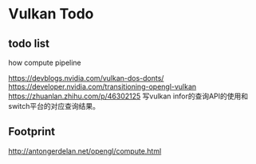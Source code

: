# Vulkan Todo

## todo list

how compute pipeline

https://devblogs.nvidia.com/vulkan-dos-donts/
https://developer.nvidia.com/transitioning-opengl-vulkan
https://zhuanlan.zhihu.com/p/46302125
写vulkan infor的查询API的使用和switch平台的对应查询结果。

## Footprint

http://antongerdelan.net/opengl/compute.html
